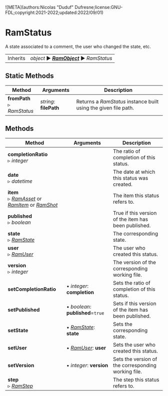 ![META](authors:Nicolas "Duduf" Dufresne;license:GNU-FDL;copyright:2021-2022;updated:2022/09/01)

# RamStatus

A state associated to a comment, the user who changed the state, etc.

|     |     |
| --- | --- |
| Inherits | *object* ► ***[RamObject](ram_object.md)*** ► *RamStatus* |

## Static Methods

| Method | Arguments | Description |
| --- | --- | --- |
| **fromPath**<br />▹ *RamStatus* | *string*: **filePath**<br /> | Returns a *RamStatus* instance built using the given file path. |

## Methods

| Method | Arguments | Description |
| --- | --- | --- |
| **completionRatio**<br />▹ *integer* |  | The ratio of completion of this status. |
| **date**<br />▹ *datetime* |  | The date at which this status was created. |
| **item**<br />▹ *[RamAsset](ram_asset.md)* or *[RamItem](ram_item.md)* or *[RamShot](ram_shot.md)* | | The item this status refers to. |
| **published**<br />▹ *boolean* |  | True if this version of the item has been published. |
| **state**<br />▹ *[RamState](ram_state.md)* |  | The corresponding state. |
| **user**<br />▹ *[RamUser](ram_user.md)* |  | The user who created this status. |
| **version**<br />▹ *integer* |  | The version of the corresponding working file. |
| **setCompletionRatio** | • *integer*: **completion** | Sets the ratio of completion of this status. |
| **setPublished** | • *boolean*: **published**=`true` | Sets if this version of the item has been published. |
| **setState** | • [*RamState*](ram_state.md): **state** | Sets the corresponding state. |
| **setUser** | • [*RamUser*](ram_user.md): **user** | Sets the user who created this status. |
| **setVersion** | • *integer*: **version** | Sets the version of the corresponding working file. |
| **step**<br />▹ *[RamStep](ram_step.md)* | | The step this status refers to. |